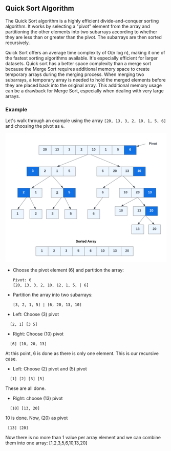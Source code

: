 ## Quick Sort Algorithm

The Quick Sort algorithm is a highly efficient divide-and-conquer sorting algorithm. It works by selecting a "pivot" element from the array and partitioning the other elements into two subarrays according to whether they are less than or greater than the pivot. The subarrays are then sorted recursively.

Quick Sort offers an average time complexity of O(n log n), making it one of the fastest sorting algorithms available. It's especially efficient for larger datasets. Quick sort has a better space complexity than a merge sort because the Merge Sort requires additional memory space to create temporary arrays during the merging process. When merging two subarrays, a temporary array is needed to hold the merged elements before they are placed back into the original array. This additional memory usage can be a drawback for Merge Sort, especially when dealing with very large arrays.

### Example

Let's walk through an example using the array `[20, 13, 3, 2, 10, 1, 5, 6]` and choosing the pivot as `6`.

<img src="../../assets/images/quicksort.png" width="600" />

-   Choose the pivot element (6) and partition the array:

    ```plaintext
    Pivot: 6
    [20, 13, 3, 2, 10, 12, 1, 5, | 6]
    ```

-   Partition the array into two subarrays:

    ```plaintext
    [3, 2, 1, 5] | [6, 20, 13, 10]

    ```

-   Left: Choose (3) pivot

```plaintext
  [2, 1] [3 5]

```

-   Right: Choose (10) pivot

```plaintext
  [6] [10, 20, 13]

```

At this point, 6 is done as there is only one element. This is our recursive case.

-   Left: Choose (2) pivot and (5) pivot

```plaintext
  [1] [2] [3] [5]

```

These are all done.

-   Right: choose (13) pivot

```plaintext
  [10] [13, 20]

```

10 is done. Now, (20) as pivot

```plaintext
 [13] [20]

```

Now there is no more than 1 value per array element and we can combine them into one array: [1,2,3,5,6,10,13,20]
